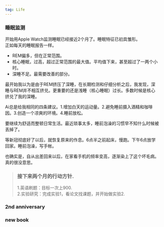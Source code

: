```yaml
---
tag: Life
---
```

### 睡眠监测
 开始用Apple Watch监测睡眠已经接近2个月了。睡眠特征已初具雏形。  
 正如每天的睡眠报告一样。  
 - REM偏多，但在正常范围。  
 - 核心睡眠，过高，超过正常范围的最大值。平均值下来，甚至超过了一两个小时。  
 - 深睡不足。最需要改善的部分。  

最开始我以为是由于REM挤压了深睡，在长期检测和仔细分析之后，我发现，深睡与REM并不相互挤兑。更重要的还是浅睡（核心睡眠）过长。多数时候是核心挤兑了我的深睡。  

Ai总是给我相同的四条建议。1.增加白天的运动量。2.避免睡前摄入酒精和咖啡因。3.创造一个凉爽的环境。4.睡前放松。  

要继续为舒适而整顿日常生活。最近琐事太多，睡前泡澡的习惯早不知什么时候被丢掉了。  

等新冠彻底好了以后，就恢复原来的作息。6点半之前起床，慢跑。下午6点放学回家。睡前泡澡，写手帐。  

也确实是，自从出差回来以后，在家看手机的频率变高，逐渐染上了这个坏毛病。真的很没意思。  

> ### 接下来两个月的行动方针.   
> 1.英语刷题：目标一次上900.  
> 2.实验研究：完成实验1，看论文找课题，并开始做实验2.


### 2nd anniversary 

### new book